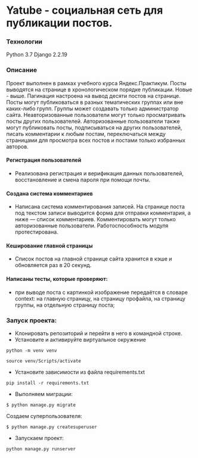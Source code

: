 # Yatube - социальная сеть для публикации постов.

### Технологии
Python 3.7
Django 2.2.19

### Описание
Проект выполнен в рамках учебного курса Яндекс.Практикум.
Посты выводятся на странице в хронологическом порядке публикации. Новые - выше. Пагинация настроена на вывод десяти постов на странице. Посты могут публиковаться в разных тематических группах или вне каких-либо групп. Группы может создавать только администратор сайта. Неавторизованные пользователи могут только просматривать посты других пользователей. Авторизованные пользователи также могут публиковать посты, подписываться на других пользователей, писать комментарии к любым постам, переключаться между страницами для просмотра всех постов и постами только избранных авторов.

#### Регистрация пользователей
- Реализована регистрация и верификация данных пользователей, восстановление и смена пароля при помощи почты.
#### Создана система комментариев
- Написана система комментирования записей. На странице поста под текстом записи выводится форма для отправки комментария, а ниже — список комментариев. Комментировать могут только авторизованные пользователи. Работоспособность модуля протестирована.
#### Кеширование главной страницы
- Список постов на главной странице сайта хранится в кэше и обновляется раз в 20 секунд.
#### Написаны тесты, которые проверяют:
- при выводе поста с картинкой изображение передаётся в словаре context:
на главную страницу,
на страницу профайла,
на страницу группы,
на отдельную страницу поста;

### Запуск проекта:

- Клонировать репозиторий и перейти в него в командной строке.
- Установите и активируйте виртуальное окружение
```
python -m venv venv 
```
```
source venv/Scripts/activate 
```
- Установите зависимости из файла requirements.txt
```
pip install -r requirements.txt
``` 
- Выполняем миграции:
```
$ python manage.py migrate
```
Создаем суперпользователя:
```
$ python manage.py createsuperuser
```
- Запускаем проект:
```
python manage.py runserver
```

